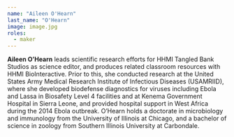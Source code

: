 ```yaml
---
name: "Aileen O'Hearn"
last_name: "O'Hearn"
image: image.jpg
roles:
  - maker
---
```

**Aileen O’Hearn** leads scientific research efforts for HHMI Tangled Bank Studios as science editor, and produces related classroom resources with HHMI BioInteractive. Prior to this, she conducted research at the United States Army Medical Research Institute of Infectious Diseases (USAMRIID), where she developed biodefense diagnostics for viruses including Ebola and Lassa in Biosafety Level 4 facilities and at Kenema Government Hospital in Sierra Leone, and provided hospital support in West Africa during the 2014 Ebola outbreak. O’Hearn holds a doctorate in microbiology and immunology from the University of Illinois at Chicago, and a bachelor of science in zoology from Southern Illinois University at Carbondale.

